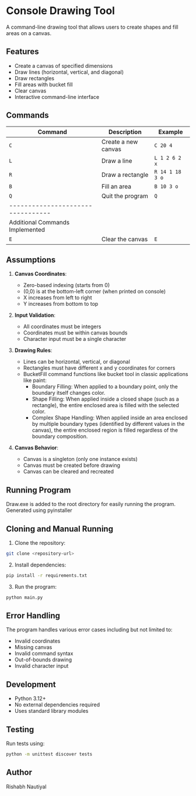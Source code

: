 # Console Drawing Tool

A command-line drawing tool that allows users to create shapes and fill areas on a canvas.

## Features

- Create a canvas of specified dimensions
- Draw lines (horizontal, vertical, and diagonal)
- Draw rectangles
- Fill areas with bucket fill
- Clear canvas
- Interactive command-line interface

## Commands

| Command | Description | Example |
|---------|-------------|---------|
| `C` | Create a new canvas | `C 20 4` |
| `L` | Draw a line | `L 1 2 6 2 x` |
| `R` | Draw a rectangle | `R 14 1 18 3 o` |
| `B` | Fill an area | `B 10 3 o` |
| `Q` | Quit the program | `Q` |
|---------------------------------|
|Additional Commands Implemented|
| `E` | Clear the canvas | `E` |

## Assumptions

1. **Canvas Coordinates**:
   - Zero-based indexing (starts from 0)
   - (0,0) is at the bottom-left corner (when printed on console)
   - X increases from left to right
   - Y increases from bottom to top

2. **Input Validation**:
   - All coordinates must be integers
   - Coordinates must be within canvas bounds
   - Character input must be a single character

3. **Drawing Rules**:
   - Lines can be horizontal, vertical, or diagonal
   - Rectangles must have different x and y coordinates for corners
   - BucketFill command functions like bucket tool in classic applications like paint:
     - Boundary Filling: When applied to a boundary point, only the boundary itself changes color.
     - Shape Filling: When applied inside a closed shape (such as a rectangle), the entire enclosed area is filled with the selected color.
     - Complex Shape Handling: When applied inside an area enclosed by multiple boundary types (identified by different values in the canvas), the entire enclosed region is filled regardless of the boundary composition.

4. **Canvas Behavior**:
   - Canvas is a singleton (only one instance exists)
   - Canvas must be created before drawing
   - Canvas can be cleared and recreated

## Running Program

Draw.exe is added to the root directory for easily running the program. 
Generated using pyinstaller

## Cloning and Manual Running

1. Clone the repository:
```bash
git clone <repository-url>
```

2. Install dependencies:
```bash
pip install -r requirements.txt
```

3. Run the program:
```bash
python main.py
```

## Error Handling

The program handles various error cases including but not limited to:
- Invalid coordinates
- Missing canvas
- Invalid command syntax
- Out-of-bounds drawing
- Invalid character input

## Development

- Python 3.12+
- No external dependencies required
- Uses standard library modules

## Testing

Run tests using:
```bash
python -m unittest discover tests
```

## Author

Rishabh Nautiyal